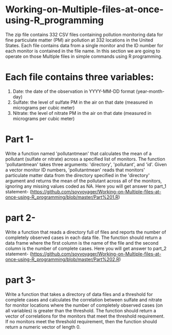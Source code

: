 # Working-on-Multiple-files-at-once-using-R_programming
The zip file contains 332 CSV files containing pollution monitoring data for fine particulate matter (PM) air pollution at 332 locations in the United States. Each file contains data from a single monitor and the ID number for each monitor is contained in the file name. In this section we are going to operate on those Multiple files in simple commands using R programming.
# Each file contains three variables:
1) Date: the date of the observation in YYYY-MM-DD format (year-month-day)
2) Sulfate: the level of sulfate PM in the air on that date (measured in micrograms per cubic meter)
3) Nitrate: the level of nitrate PM in the air on that date (measured in micrograms per cubic meter)

# Part 1-
Write a function named 'pollutantmean' that calculates the mean of a pollutant (sulfate or nitrate) across a specified list of monitors. The function 'pollutantmean' takes three arguments: 'directory', 'pollutant', and 'id'. Given a vector monitor ID numbers, 'pollutantmean' reads that monitors' particulate matter data from the directory specified in the 'directory' argument and returns the mean of the pollutant across all of the monitors, ignoring any missing values coded as NA.
Here you will get answer to part_1 statement- (https://github.com/soyvoyager/Working-on-Multiple-files-at-once-using-R_programming/blob/master/Part%201.R)


# part 2-
Write a function that reads a directory full of files and reports the number of completely observed cases in each data file. The function should return a data frame where the first column is the name of the file and the second column is the number of complete cases.
Here you will get answer to part_2 statement- (https://github.com/soyvoyager/Working-on-Multiple-files-at-once-using-R_programming/blob/master/Part%202.R)


# part 3-
Write a function that takes a directory of data files and a threshold for complete cases and calculates the correlation between sulfate and nitrate for monitor locations where the number of completely observed cases (on all variables) is greater than the threshold. The function should return a vector of correlations for the monitors that meet the threshold requirement. If no monitors meet the threshold requirement, then the function should return a numeric vector of length 0.
